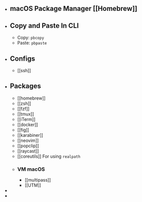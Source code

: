 - ## macOS Package Manager [[Homebrew]]
- ## Copy and Paste In CLI
	- Copy: `pbcopy`
	- Paste: `pbpaste`
- ## Configs
	- [[ssh]]
- ## Packages
	- [[homebrew]]
	- [[zsh]]
	- [[fzf]]
	- [[tmux]]
	- [[iTerm]]
	- [[docker]]
	- [[fig]]
	- [[karabiner]]
	- [[neovim]]
	- [[popclip]]
	- [[raycast]]
	- [[coreutils]]  For using `realpath`
	- ### VM macOS
		- [[multipass]]
		- [[UTM]]
-
-